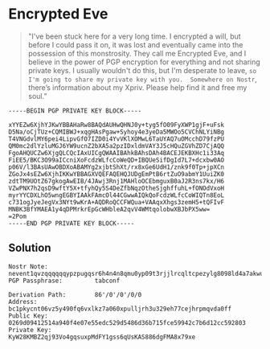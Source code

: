 # Encrypted Eve

> "I've been stuck here for a very long time. I encrypted a will, but before I could pass it on, 
> it was lost and eventually came into the possession of this monstrosity. They call me Encrypted Eve, 
> and I believe in the power of PGP encryption for everything and not sharing private keys. 
> I usually wouldn't do this, but I'm desperate to leave, `so I'm going to share my private key with you. 
> Somewhere on Nostr`, there’s information about my Xpriv. Please help find it and free my soul.”

```
-----BEGIN PGP PRIVATE KEY BLOCK-----

xYYEZw6XjhYJKwYBBAHaRw8BAQdAUHwQHNJ0y+tyg5fO09FyXWP1gjF+uFsk
D5Na/oCjTUz+CQMIBWJ+xqgHAsPgaw+Syhoy4e3yeDa5MWOo5CVChNLYiNBg
T4VNGdvlMY6pei4LipvGfO7IZD0i4YvVKlXOMwL6TaUYAQ7uOMcchD79fzPU
QM0mc2dlYzluMGJ6YW9ucnZ2bXA5a2pzIDxldmVAY3J5cHQuZGVhZD7CjAQQ
FgoAHQUCZw6XjgQLCQcIAxUICgQWAAIBAhkBAhsDAh4BACEJEKBXHc1i33Aq
FiEE5/BKC3O99aICcniXoFcdzWLfcCoWeQD+IBQUeSifDgId7L7+dcxbw0AO
p06V/l3BAsUAwOBDXoABAMYg2xjbtShXt/rx8xGe6UdH1/znk9f0Tp+jpXCn
ZGoJx4sEZw6XjhIKKwYBBAGXVQEFAQEHQJUDgEmPtB6rtZuO9abmY1UuiZK0
zdtTM9UOtZ67gkogAwEIB/4JAwj3Rnj1MAHloOCEbmguxB0aJ2R3ns7kx/H6
VZwPNX7h2qsD9wftY5X+tfyhQy5S4DeZfbNqzOtheSjghffuhL+fONOdVxoH
myrYYCDXLhO5wngEGBYIAAkFAmcOl44CGwwAIQkQoFcdzWLfcCoWIQTn8EoL
c731ogJyeJegVx3NYt9wKrA+AQDRoQCCFWQua+VAAqxXhgs3zemH5+tQFIvF
MNBK3BfYMAEA1y4qDPMrkrEpGcWHbleA2qvV4WMtqolobwXBJbPX5ww=
=2Pom
-----END PGP PRIVATE KEY BLOCK-----
```

## Solution

```
Nostr Note:             nevent1qvzqqqqqqypzpugqsr6h4n4n8qmu0yp09t3rjjlrcqltcpezylg8098ld4a7akwuqqsv3ar73f6wq9mfd3cfnl7t0ysa2a66zy9hm4dtulkkh8l5t0evycsg2gkxq
PGP Passphrase:         tabconf

Derivation Path:        86'/0'/0'/0/0
Address:                bc1pkycnt06vz5y490fq6vxlkz7a060xpulljrh3u329eh77cejhrpmqvda0ff
Public Key:             0269d09412514a940f4e07e55edc529d5486d36b715fce59942c7b6d12cc592803
Private Key:            KyW28KMBZ2qj93Vo4gqsuxpMdFY1gss6qUsKAS886dgFMA8x79xe
```
